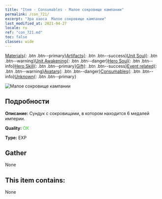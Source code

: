 ```yaml
---
title: "Item - Consumables - Малое сокровище кампании"
permalink: /con_721/
excerpt: "Эра хаоса  Малое сокровище кампании"
last_modified_at: 2021-04-27
locale: ru
ref: "con_721.md"
toc: false
classes: wide
---
```

 [Materials](/ItemsRU/){: .btn .btn--primary}[Artifacts](/ItemsRU/Artifacts/){: .btn .btn--success}[Unit Soul](/ItemsRU/UnitSoul/){: .btn .btn--warning}[Unit Awakening](/ItemsRU/UnitAwakening/){: .btn .btn--danger}[Hero Soul](/ItemsRU/HeroSoul/){: .btn .btn--info}[Hero Skill](/ItemsRU/HeroSkill/){: .btn .btn--primary}[Gift](/ItemsRU/Gift/){: .btn .btn--success}[Event related](/ItemsRU/Events/){: .btn .btn--warning}[Avatars](/ItemsRU/Avatars/){: .btn .btn--danger}[Consumables](/ItemsRU/Consumables/){: .btn .btn--info}[Unknown](/ItemsRU/Unknown/){: .btn .btn--primary}

 ![Малое сокровище кампании](/images/t/i_505.png)

## Подробности
 **Описание:** Сундук с сокровищами, в котором находится 6 медалей империи.

 **Quality:** <span style="color: #32CD32">OK</span>

 **Type:** EXP

## Gather

  None

## This item contains:

  None

